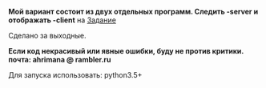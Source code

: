 **Мой вариант состоит из двух отдельных программ.
Следить -server и отображать -client** 
на [Задание](https://github.com/gytim/wg/blob/master/task.txt)

Сделано за выходные.
 
**Если код некрасивый или явные ошибки, буду не против критики. почта: ahrimana @ rambler.ru**

Для запуска использовать: python3.5+
